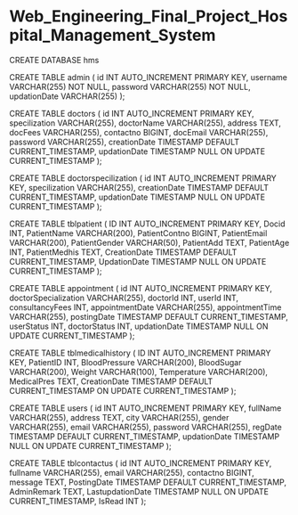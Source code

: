 # Web_Engineering_Final_Project_Hospital_Management_System


CREATE DATABASE hms


CREATE TABLE admin (
  id INT AUTO_INCREMENT PRIMARY KEY,
  username VARCHAR(255) NOT NULL,
  password VARCHAR(255) NOT NULL,
  updationDate VARCHAR(255)
);


CREATE TABLE doctors (
  id INT AUTO_INCREMENT PRIMARY KEY,
  specilization VARCHAR(255),
  doctorName VARCHAR(255),
  address TEXT,
  docFees VARCHAR(255),
  contactno BIGINT,
  docEmail VARCHAR(255),
  password VARCHAR(255),
  creationDate TIMESTAMP DEFAULT CURRENT_TIMESTAMP,
  updationDate TIMESTAMP NULL ON UPDATE CURRENT_TIMESTAMP
);

CREATE TABLE doctorspecilization (
  id INT AUTO_INCREMENT PRIMARY KEY,
  specilization VARCHAR(255),
  creationDate TIMESTAMP DEFAULT CURRENT_TIMESTAMP,
  updationDate TIMESTAMP NULL ON UPDATE CURRENT_TIMESTAMP
);


CREATE TABLE tblpatient (
  ID INT AUTO_INCREMENT PRIMARY KEY,
  Docid INT,
  PatientName VARCHAR(200),
  PatientContno BIGINT,
  PatientEmail VARCHAR(200),
  PatientGender VARCHAR(50),
  PatientAdd TEXT,
  PatientAge INT,
  PatientMedhis TEXT,
  CreationDate TIMESTAMP DEFAULT CURRENT_TIMESTAMP,
  UpdationDate TIMESTAMP NULL ON UPDATE CURRENT_TIMESTAMP
);


CREATE TABLE appointment (
  id INT AUTO_INCREMENT PRIMARY KEY,
  doctorSpecialization VARCHAR(255),
  doctorId INT,
  userId INT,
  consultancyFees INT,
  appointmentDate VARCHAR(255),
  appointmentTime VARCHAR(255),
  postingDate TIMESTAMP DEFAULT CURRENT_TIMESTAMP,
  userStatus INT,
  doctorStatus INT,
  updationDate TIMESTAMP NULL ON UPDATE CURRENT_TIMESTAMP
);


CREATE TABLE tblmedicalhistory (
  ID INT AUTO_INCREMENT PRIMARY KEY,
  PatientID INT,
  BloodPressure VARCHAR(200),
  BloodSugar VARCHAR(200),
  Weight VARCHAR(100),
  Temperature VARCHAR(200),
  MedicalPres TEXT,
  CreationDate TIMESTAMP DEFAULT CURRENT_TIMESTAMP ON UPDATE CURRENT_TIMESTAMP
);


CREATE TABLE users (
  id INT AUTO_INCREMENT PRIMARY KEY,
  fullName VARCHAR(255),
  address TEXT,
  city VARCHAR(255),
  gender VARCHAR(255),
  email VARCHAR(255),
  password VARCHAR(255),
  regDate TIMESTAMP DEFAULT CURRENT_TIMESTAMP,
  updationDate TIMESTAMP NULL ON UPDATE CURRENT_TIMESTAMP
);

CREATE TABLE tblcontactus (
  id INT AUTO_INCREMENT PRIMARY KEY,
  fullname VARCHAR(255),
  email VARCHAR(255),
  contactno BIGINT,
  message TEXT,
  PostingDate TIMESTAMP DEFAULT CURRENT_TIMESTAMP,
  AdminRemark TEXT,
  LastupdationDate TIMESTAMP NULL ON UPDATE CURRENT_TIMESTAMP,
  IsRead INT
);
